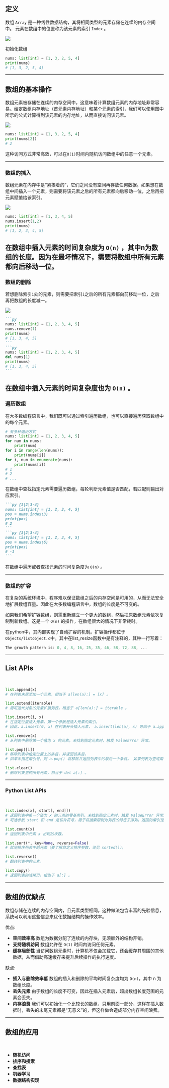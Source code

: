 
## 定义
数组 `Array` 是一种线性数据结构，其将相同类型的元素存储在连续的内存空间中。
元素在数组中的位置称为该元素的索引 `Index` 。

<img class="w-100" border="rounded" src="../images/array/array.png">

初始化数组

```py {1|2-3}
nums: list[int] = [1, 3, 2, 5, 4] 
print(nums) 
# [1, 3, 2, 5, 4]
```

---

## 数组的基本操作

数组元素被存储在<span v-mark.red>连续的内存空间</span>中，这意味着计算数组元素的内存地址非常容易。给定数组内存地址（首元素内存地址）和某个元素的索引，我们可以使用图中所示的公式计算得到该元素的内存地址，从而直接访问该元素。

<img class="w-100" border="rounded" src="../images/array/array_access.png">

```py {1|2-3}
nums: list[int] = [1, 3, 2, 5, 4]
print(nums[2])
# 2
```

这种访问方式非常高效，可以在<span v-mark.red>`O(1)`</span>时间内随机访问数组中的任意一个元素。

<!--
我们发现数组首个元素的索引为0，这似乎有些反直觉，因为从1开始计数会更自然。但从地址计算公式的角度看，索引本质上是内存地址的偏移量。首个元素的地址偏移量是0，因此它的索引为1是合理的。
-->
---

### 数组的插入

数组元素在内存中是“紧挨着的”，它们之间没有空间再存放任何数据。如果想在数组中间插入一个元素，则需要将该元素之后的所有元素都向后移动一位，之后再把元素赋值给该索引。

<img class="w-100" border="rounded" src="../images/array/array_insert.png">

```py {1|2|3-4}
nums: list[int] = [1, 3, 4, 5]
nums.insert(1,2)
print(nums)
# [1, 2, 3, 4, 5]
```

在数组中插入元素的时间复杂度为 <span v-mark.red>`O(n)`</span> ，其中n为数组的长度。因为在最坏情况下，需要将数组中所有元素都向后移动一位。
---

### 数组的删除

若想删除索引`i`处的元素，则需要把索引`i`之后的所有元素都向前移动一位，之后再把数组的长度减一。

<img class="w-100" border="rounded" src="../images/array/array_delete.png">

````md magic-move
```py 
nums: list[int] = [1, 2, 3, 4, 5]
nums.remove(1)
print(nums)
# [1, 3, 4, 5]
```
```py 
nums: list[int] = [1, 2, 3, 4, 5]
del nums[1]
print(nums)
# [1, 3, 4, 5]
```
````

在数组中插入元素的时间复杂度也为 <span v-mark.red>`O(n)`</span> 。
---

### 遍历数组

在大多数编程语言中，我们既可以通过索引遍历数组，也可以直接遍历获取数组中的每个元素。

```py {all|1-2|3-4|5-6|7-8|*}
# 有多种遍历方式
nums: list[int] = [1, 2, 3, 4, 5]
for num in nums:
    print(num)
for i in range(len(nums)):
    print(nums[i])
for i, num in enumerate(nums):
    print(nums[i])
# 1
# 2
# ...
```

在数组中查找指定元素需要遍历数组，每轮判断元素值是否匹配，若匹配则输出对应索引。
    
````md magic-move
```py {1|2|3-4}
nums: list[int] = [1, 2, 3, 4, 5]
pos = nums.index(3)
print(pos)
# 2
```
```py {1|2|3-4}
nums: list[int] = [1, 2, 3, 4, 5]
pos = nums.index(6)
print(pos)
# -1
```
````

在数组中遍历或者查找元素的时间复杂度为 <span v-mark.red>`O(n)`</span> 。

<!--
因为数组是线性数据结构，所以上述查找操作被称为“线性查找”
-->
---

### 数组的扩容

在复杂的系统环境中，程序难以保证数组之后的内存空间是可用的，从而无法安全地扩展数组容量。因此在大多数编程语言中，数组的长度是不可变的。

如果我们希望扩容数组，则需重新建立一个更大的数组，然后把原数组元素依次复制到新数组。这是一个 <span v-mark.red>`O(n)`</span> 的操作，在数组很大的情况下非常耗时。

在python中，其内部实现了自动扩容的机制。扩容操作都位于`Objects/listobject.c`中。其中在list_resize函数中是有注释的，其种一行写着：

```c
The growth pattern is: 0, 4, 8, 16, 25, 35, 46, 58, 72, 88, ...
```

---

## List APIs

<br>

```py {1-2|4-5|7-9|11-12|14-16|18-19}
list.append(x)
# 在列表末尾添加一个元素，相当于 a[len(a):] = [x] 。

list.extend(iterable)
# 用可迭代对象的元素扩展列表。相当于 a[len(a):] = iterable 。

list.insert(i, x)
# 在指定位置插入元素。第一个参数是插入元素的索引，
# 因此，a.insert(0, x) 在列表开头插入元素， a.insert(len(a), x) 等同于 a.append(x) 。

list.remove(x)
# 从列表中删除第一个值为 x 的元素。未找到指定元素时，触发 ValueError 异常。

list.pop([i])
# 移除列表中给定位置上的条目，并返回该条目。 
# 如果未指定索引号，则 a.pop() 将移除并返回列表中的最后一个条目。 如果列表为空或索引号在列表索引范围之外则会引发 IndexError。

list.clear()
# 删除列表里的所有元素，相当于 del a[:] 。
```

---

### Python List APIs

<br>

```py {1-3|5-6|8-9|11-12|14-15}
list.index(x[, start[, end]])
# 返回列表中第一个值为 x 的元素的零基索引。未找到指定元素时，触发 ValueError 异常。
# 可选参数 start 和 end 是切片符号，用于将搜索限制为列表的特定子序列。返回的索引是相对于整个序列的开始计算的，而不是 start 参数。

list.count(x)
# 返回列表中元素 x 出现的次数。

list.sort(*, key=None, reverse=False)
# 就地排序列表中的元素（要了解自定义排序参数，详见 sorted()）。

list.reverse()
# 翻转列表中的元素。

list.copy()
# 返回列表的浅拷贝。相当于 a[:] 。
```

---

## 数组的优缺点

数组存储在连续的内存空间内，且元素类型相同。这种做法包含丰富的先验信息，系统可以利用这些信息来优化数据结构的操作效率。

优点:
- **空间效率高** 数组为数据分配了连续的内存块，无须额外的结构开销。
- **支持随机访问** 数组允许在 `O(1)` 时间内访问任何元素。
- **缓存局部性** 当访问数组元素时，计算机不仅会加载它，还会缓存其周围的其他数据，从而借助高速缓存来提升后续操作的执行速度。

缺点:
- **插入与删除效率低** 数组的插入和删除的平均时间复杂度均为 `O(n)`，其中 n 为数组长度。
- **丢失元素** 由于数组的长度不可变，因此在插入元素后，超出数组长度范围的元素会丢失。
- **内存浪费** 我们可以初始化一个比较长的数组，只用前面一部分，这样在插入数据时，丢失的末尾元素都是“无意义”的，但这样做会造成部分内存空间浪费。

<!--
连续空间存储是一把双刃剑，其存在以下局限性。
当数组中元素较多时，插入与删除操作需要移动大量的元素。
长度不可变：数组在初始化后长度就固定了，扩容数组需要将所有数据复制到新数组，开销很大。
空间浪费：如果数组分配的大小超过实际所需，那么多余的空间就被浪费了。
-->
---

## 数组的应用

<br>
<v-clicks>

- **随机访问** 
- **排序和搜索** 
- **查找表** 
- **机器学习** 
- **数据结构实现** 

</v-clicks>

<!--
如果我们想随机抽取一些样本，那么可以用数组存储，并生成一个随机序列，根据索引实现随机抽样。
[click]
数组是排序和搜索算法最常用的数据结构。快速排序、归并排序、二分查找等都主要在数组上进行。
[click]
当需要快速查找一个元素或其对应关系时，可以使用数组作为查找表。假如我们想实现字符到 ASCII 码的映射，则可以将字符的 ASCII 码值作为索引，对应的元素存放在数组中的对应位置。
[click]
神经网络中大量使用了向量、矩阵、张量之间的线性代数运算，这些数据都是以数组的形式构建的。数组是神经网络编程中最常使用的数据结构。
[click]
数组可以用于实现栈、队列、哈希表、堆、图等数据结构。例如，图的邻接矩阵表示实际上是一个二维数组。
-->